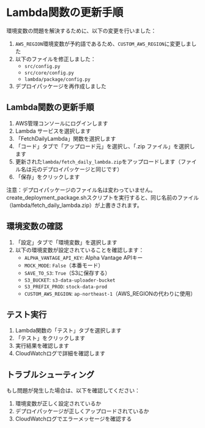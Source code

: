 # Lambda関数の更新手順

環境変数の問題を解決するために、以下の変更を行いました：

1. `AWS_REGION`環境変数が予約語であるため、`CUSTOM_AWS_REGION`に変更しました
2. 以下のファイルを修正しました：
   - `src/config.py`
   - `src/core/config.py`
   - `lambda/package/config.py`
3. デプロイパッケージを再作成しました

## Lambda関数の更新手順

1. AWS管理コンソールにログインします
2. Lambda サービスを選択します
3. 「FetchDailyLambda」関数を選択します
4. 「コード」タブで「アップロード元」を選択し、「.zip ファイル」を選択します
5. 更新された`lambda/fetch_daily_lambda.zip`をアップロードします（ファイル名は元のデプロイパッケージと同じです）
6. 「保存」をクリックします

注意：デプロイパッケージのファイル名は変わっていません。create_deployment_package.shスクリプトを実行すると、同じ名前のファイル（lambda/fetch_daily_lambda.zip）が上書きされます。

## 環境変数の確認

1. 「設定」タブで「環境変数」を選択します
2. 以下の環境変数が設定されていることを確認します：
   - `ALPHA_VANTAGE_API_KEY`: Alpha Vantage APIキー
   - `MOCK_MODE`: `False`（本番モード）
   - `SAVE_TO_S3`: `True`（S3に保存する）
   - `S3_BUCKET`: `s3-data-uploader-bucket`
   - `S3_PREFIX_PROD`: `stock-data-prod`
   - `CUSTOM_AWS_REGION`: `ap-northeast-1`（AWS_REGIONの代わりに使用）

## テスト実行

1. Lambda関数の「テスト」タブを選択します
2. 「テスト」をクリックします
3. 実行結果を確認します
4. CloudWatchログで詳細を確認します

## トラブルシューティング

もし問題が発生した場合は、以下を確認してください：

1. 環境変数が正しく設定されているか
2. デプロイパッケージが正しくアップロードされているか
3. CloudWatchログでエラーメッセージを確認する

